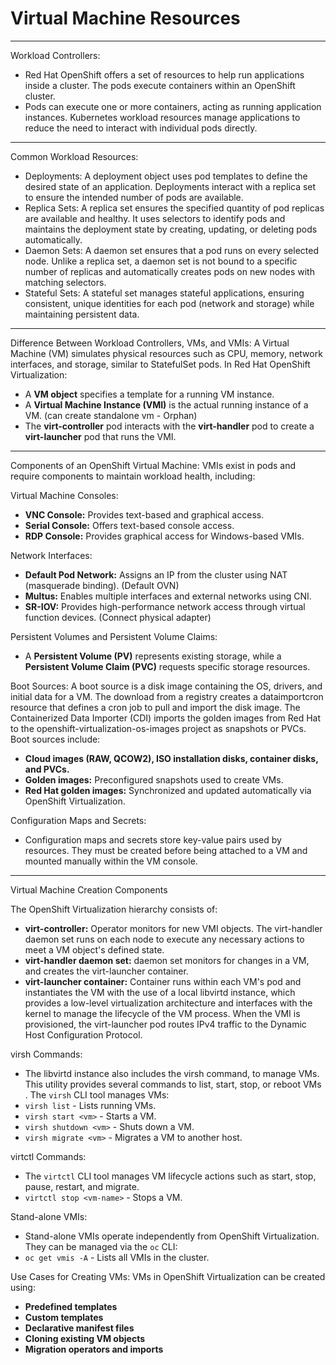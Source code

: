 # Virtual Machine Resources
---
Workload Controllers:
- Red Hat OpenShift offers a set of resources to help run applications inside a cluster. The pods execute containers within an OpenShift cluster.
- Pods can execute one or more containers, acting as running application instances. Kubernetes workload resources manage applications to reduce the need to interact with individual pods directly.
---
Common Workload Resources:
- Deployments: A deployment object uses pod templates to define the desired state of an application. Deployments interact with a replica set to ensure the intended number of pods are available.
- Replica Sets: A replica set ensures the specified quantity of pod replicas are available and healthy. It uses selectors to identify pods and maintains the deployment state by creating, updating, or deleting pods automatically.
- Daemon Sets: A daemon set ensures that a pod runs on every selected node. Unlike a replica set, a daemon set is not bound to a specific number of replicas and automatically creates pods on new nodes with matching selectors.
- Stateful Sets: A stateful set manages stateful applications, ensuring consistent, unique identities for each pod (network and storage) while maintaining persistent data.
---
Difference Between Workload Controllers, VMs, and VMIs: A Virtual Machine (VM) simulates physical resources such as CPU, memory, network interfaces, and storage, similar to StatefulSet pods. In Red Hat OpenShift Virtualization:
- A **VM object** specifies a template for a running VM instance.
- A **Virtual Machine Instance (VMI)** is the actual running instance of a VM. (can create standalone vm - Orphan)
- The **virt-controller** pod interacts with the **virt-handler** pod to create a **virt-launcher** pod that runs the VMI.
---
Components of an OpenShift Virtual Machine: VMIs exist in pods and require components to maintain workload health, including:

Virtual Machine Consoles:
- **VNC Console:** Provides text-based and graphical access.
- **Serial Console:** Offers text-based console access.
- **RDP Console:** Provides graphical access for Windows-based VMIs.

Network Interfaces:
- **Default Pod Network:** Assigns an IP from the cluster using NAT (masquerade binding). (Default OVN)
- **Multus:** Enables multiple interfaces and external networks using CNI.
- **SR-IOV:** Provides high-performance network access through virtual function devices. (Connect physical adapter)

Persistent Volumes and Persistent Volume Claims:
- A **Persistent Volume (PV)** represents existing storage, while a **Persistent Volume Claim (PVC)** requests specific storage resources.

Boot Sources: A boot source is a disk image containing the OS, drivers, and initial data for a VM. The download from a registry creates a dataimportcron resource that defines a cron job to pull and import the disk image. The Containerized Data Importer (CDI) imports the golden images from Red Hat
to the openshift-virtualization-os-images project as snapshots or PVCs. Boot sources include:
- **Cloud images (RAW, QCOW2), ISO installation disks, container disks, and PVCs.**
- **Golden images:** Preconfigured snapshots used to create VMs.
- **Red Hat golden images:** Synchronized and updated automatically via OpenShift Virtualization.

Configuration Maps and Secrets:
- Configuration maps and secrets store key-value pairs used by resources. They must be created before being attached to a VM and mounted manually within the VM console.

---
Virtual Machine Creation Components

The OpenShift Virtualization hierarchy consists of:
- **virt-controller:**  Operator monitors for new VMI objects. The virt-handler daemon set runs on each node to execute any necessary actions to meet a VM object's defined state. 
- **virt-handler daemon set:** daemon set monitors for changes in a VM, and creates the virt-launcher container.
- **virt-launcher container:** Container runs within each VM's pod and instantiates the VM with the use of a local libvirtd instance, which provides a low-level virtualization architecture and interfaces with the kernel to manage the lifecycle of the VM process. When the VMI is provisioned, the virt-launcher pod routes IPv4 traffic to the Dynamic Host Configuration Protocol.

virsh Commands: 
- The libvirtd instance also includes the virsh command, to manage VMs. This utility provides several commands to list, start, stop, or reboot VMs . The `virsh` CLI tool manages VMs:
- `virsh list` - Lists running VMs.
- `virsh start <vm>` - Starts a VM.
- `virsh shutdown <vm>` - Shuts down a VM.
- `virsh migrate <vm>` - Migrates a VM to another host.

virtctl Commands:
- The `virtctl` CLI tool manages VM lifecycle actions such as start, stop, pause, restart, and migrate.
- `virtctl stop <vm-name>` - Stops a VM.

Stand-alone VMIs:
- Stand-alone VMIs operate independently from OpenShift Virtualization. They can be managed via the `oc` CLI:
- `oc get vmis -A` - Lists all VMIs in the cluster.

Use Cases for Creating VMs: VMs in OpenShift Virtualization can be created using:
- **Predefined templates**
- **Custom templates**
- **Declarative manifest files**
- **Cloning existing VM objects**
- **Migration operators and imports**
